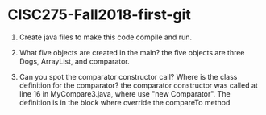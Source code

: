 # CISC275-Fall2018-first-git
1. Create java files to make this code compile and run.

2. What five objects are created in the main?
the five objects are three Dogs, ArrayList<Dog>, and comparator<Animal>.
3. Can you spot the comparator constructor call? Where is the class definition for the comparator?
the comparator constructor was called at line 16 in MyCompare3.java, 
where use "new Comparator<Animal>". The definition is in the block where 
override the compareTo  method

